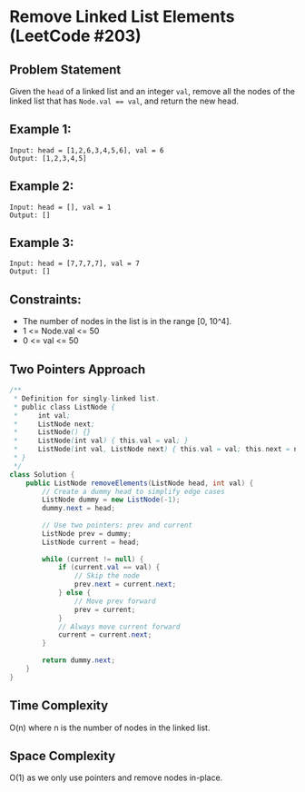 # Remove Linked List Elements (LeetCode #203)

## Problem Statement
Given the `head` of a linked list and an integer `val`, remove all the nodes of the linked list that has `Node.val == val`, and return the new head.

## Example 1:
```
Input: head = [1,2,6,3,4,5,6], val = 6
Output: [1,2,3,4,5]
```

## Example 2:
```
Input: head = [], val = 1
Output: []
```

## Example 3:
```
Input: head = [7,7,7,7], val = 7
Output: []
```

## Constraints:
- The number of nodes in the list is in the range [0, 10^4].
- 1 <= Node.val <= 50
- 0 <= val <= 50

## Two Pointers Approach
```java
/**
 * Definition for singly-linked list.
 * public class ListNode {
 *     int val;
 *     ListNode next;
 *     ListNode() {}
 *     ListNode(int val) { this.val = val; }
 *     ListNode(int val, ListNode next) { this.val = val; this.next = next; }
 * }
 */
class Solution {
    public ListNode removeElements(ListNode head, int val) {
        // Create a dummy head to simplify edge cases
        ListNode dummy = new ListNode(-1);
        dummy.next = head;
        
        // Use two pointers: prev and current
        ListNode prev = dummy;
        ListNode current = head;
        
        while (current != null) {
            if (current.val == val) {
                // Skip the node
                prev.next = current.next;
            } else {
                // Move prev forward
                prev = current;
            }
            // Always move current forward
            current = current.next;
        }
        
        return dummy.next;
    }
}
```

## Time Complexity
O(n) where n is the number of nodes in the linked list.

## Space Complexity
O(1) as we only use pointers and remove nodes in-place.